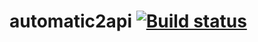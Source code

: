 # automatic2api [![Build status](https://ci.appveyor.com/api/projects/status/h2sqlf3ukhf01mgh?svg=true)](https://ci.appveyor.com/project/tolik2269/automatic1)
